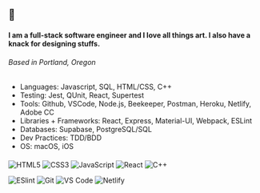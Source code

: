 

## 🎐

#### I am a full-stack software engineer and I love all things art. I also have a knack for designing stuffs.

###### Based in Portland, Oregon

* Languages: Javascript, SQL, HTML/CSS, C++
* Testing: Jest, QUnit, React, Supertest
* Tools: Github, VSCode, Node.js, Beekeeper, Postman, Heroku, Netlify, Adobe CC
* Libraries + Frameworks: React, Express, Material-UI, Webpack, ESLint
* Databases: Supabase, PostgreSQL/SQL
* Dev Practices: TDD/BDD
* OS: macOS, iOS

####

![HTML5](https://img.shields.io/badge/-HTML5-%23E44D27?style=flat-square&logo=html5&logoColor=ffffff)
![CSS3](https://img.shields.io/badge/-CSS3-%231572B6?style=flat-square&logo=css3)
![JavaScript](https://img.shields.io/badge/-JavaScript-%23F7DF1C?style=flat-square&logo=javascript&logoColor=000000&labelColor=%23F7DF1C&color=%23FFCE5A)
![React](https://img.shields.io/badge/-React-%23282C34?style=flat-square&logo=react)
![C++](https://img.shields.io/badge/C++-00599C?style=flat-square&logo=C%2B%2B&logoColor=white)

![ESlint](https://img.shields.io/badge/-ESLint-%234B32C3?style=flat-square&logo=eslint)
![Git](https://img.shields.io/badge/-Git-%23F05032?style=flat-square&logo=git&logoColor=%23ffffff)
![VS Code](https://img.shields.io/badge/-VSCode-%23007ACC?style=flat-square&logo=visual-studio-code)
![Netlify](https://img.shields.io/badge/-Netlify-%2300C7B7?style=flat-square&logo=netlify&logoColor=ffffff)

